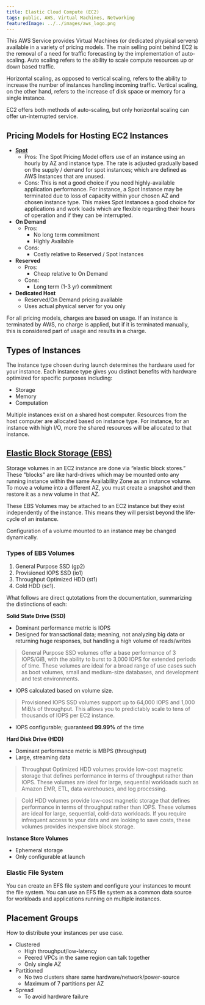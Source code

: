 ```yaml
---
title: Elastic Cloud Compute (EC2)
tags: public, AWS, Virtual Machines, Networking
featuredImage: ../../images/aws_logo.png
---
```


This AWS Service provides Virtual Machines (or dedicated physical servers) available in a variety of pricing models. The main selling point behind EC2 is the removal of a need for traffic forecasting by the implementation of auto-scaling. Auto scaling refers to the ability to scale compute resources up or down based traffic.

Horizontal scaling, as opposed to vertical scaling, refers to the ability to increase the number of instances
handling incoming traffic. Vertical scaling, on the other hand, refers to the increase of disk space or memory
for a single instance.

EC2 offers both methods of auto-scaling, but only horizontal scaling can offer un-interrupted service.

## Pricing Models for Hosting EC2 Instances
- **[Spot](https://docs.aws.amazon.com/AWSEC2/latest/UserGuide/using-spot-instances.html)**
	- Pros:
	The Spot Pricing Model offers use of an instance using an hourly by AZ and instance type. The rate is adjusted gradually based on the supply / demand for spot instances; which are defined as AWS Instances that are unused.
	- Cons:
	This is not a good choice if you need highly-available application performance. For instance, a Spot Instance may be terminated due to loss of capacity within your chosen AZ and chosen instance type. This makes Spot Instances a good choice for applications and work loads which are flexible regarding their hours of operation and if they can be interrupted.
- **On Demand**
	- Pros:
		- No long term commitment
		- Highly Available
	- Cons:
		- Costly relative to Reserved / Spot Instances		
- **Reserved**
	- Pros:
		- Cheap relative to On Demand
	- Cons:
		- Long term (1-3 yr) commitment
- **Dedicated Host**
	- Reserved/On Demand pricing available
	- Uses actual physical server for you only

For all pricing models, charges are based on usage. If an instance is terminated by AWS, no charge is applied, but if it is terminated manually, this is considered part of usage and results in a charge.

## Types of Instances
The instance type chosen during launch determines the hardware used for your instance. Each instance type gives you distinct benefits with hardware optimized for specific purposes including:
- Storage
- Memory
- Computation

Multiple instances exist on a shared host computer. Resources from the host computer are allocated based on instance type. For instance, for an instance with high I/O, more the shared resources will be allocated to that instance.

## [Elastic Block Storage (EBS)](https://docs.aws.amazon.com/AWSEC2/latest/UserGuide/AmazonEBS.html)
Storage volumes in an EC2 instance are done via “elastic block stores.” These "blocks" are like hard-drives which may be mounted onto any running instance within the same Availability Zone as an instance volume. To move a volume into a different AZ, you must create a snapshot and then restore it as a new volume in that AZ.

These EBS Volumes may be attached to an EC2 instance but they exist independently of the instance. This means they will persist beyond the life-cycle of an instance.

Configuration of a volume mounted to an instance may be changed dynamically.

### Types of EBS Volumes
1. General Purpose SSD (gp2)
2. Provisioned IOPS SSD (io1)
3. Throughput Optimized HDD (st1)
4. Cold HDD (sc1).

What follows are direct qutotations from the documentation, summarizing the distinctions of each:

**Solid State Drive (SSD)**
- Dominant performance metric is IOPS
- Designed for transactional data; meaning, not analyzing big data or returning huge responses, but handling a high volume of reads/writes

> General Purpose SSD volumes offer a base performance of 3 IOPS/GiB, with the ability to burst to 3,000 IOPS for extended periods of time. These volumes are ideal for a broad range of use cases such as boot volumes, small and medium-size databases, and development and test environments.
- IOPS calculated based on volume size.

> Provisioned IOPS SSD volumes support up to 64,000 IOPS and 1,000 MiB/s of throughput. This allows you to predictably scale to tens of thousands of IOPS per EC2 instance.
- IOPS configurable; guaranteed **99.99%** of the time

**Hard Disk Drive (HDD)**
- Dominant performance metric is MBPS (throughput)
- Large, streaming data

> Throughput Optimized HDD volumes provide low-cost magnetic storage that defines performance in terms of throughput rather than IOPS. These volumes are ideal for large, sequential workloads such as Amazon EMR, ETL, data warehouses, and log processing. 

> Cold HDD volumes provide low-cost magnetic storage that defines performance in terms of throughput rather than IOPS. These volumes are ideal for large, sequential, cold-data workloads. If you require infrequent access to your data and are looking to save costs, these volumes provides inexpensive block storage.

**Instance Store Volumes**
- Ephemeral storage
- Only configurable at launch

### Elastic File System
You can create an EFS file system and configure your instances to mount the file system. You can use an EFS file system as a common data source for workloads and applications running on multiple instances. 

## Placement Groups
How to distribute your instances per use case.

- Clustered
	- High throughput/low-latency
	- Peered VPCs in the same region can talk together
	- Only single AZ
- Partitioned
	- No two clusters share same hardware/network/power-source
	- Maximum of 7 partitions per AZ
- Spread
	- To avoid hardware failure
